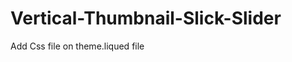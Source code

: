 # Vertical-Thumbnail-Slick-Slider


Add Css file on theme.liqued file

  <link rel="stylesheet" href="https://www.w3schools.com/w3css/4/w3.css">
